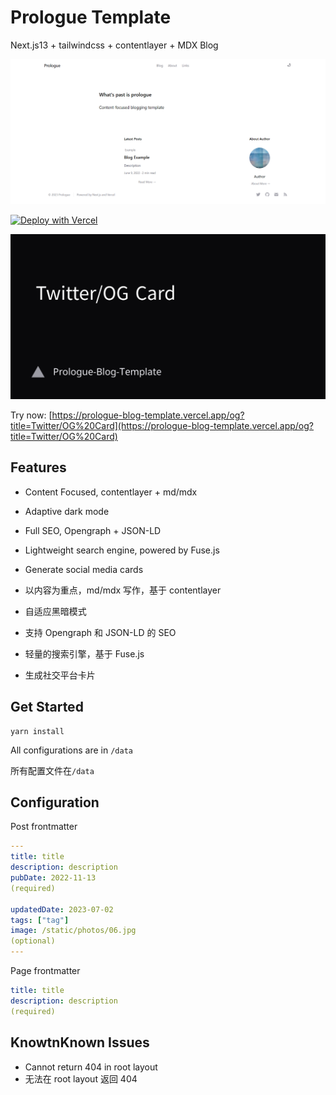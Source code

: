 # Prologue Template

Next.js13 + tailwindcss + contentlayer + MDX Blog

![cover](/public/static/images/cover.png)

[![Deploy with Vercel](https://vercel.com/button)](https://vercel.com/new/clone?repository-url=https%3A%2F%2Fgithub.com%2FhuaixuOvO%2FPrologue-Blog-Template)

![ogcard](/public/static/images/ogcard.png)

Try now: [https://prologue-blog-template.vercel.app/og?title=Twitter/OG%20Card](https://prologue-blog-template.vercel.app/og?title=Twitter/OG%20Card)

## Features

- Content Focused, contentlayer + md/mdx
- Adaptive dark mode
- Full SEO, Opengraph + JSON-LD
- Lightweight search engine, powered by Fuse.js
- Generate social media cards

- 以内容为重点，md/mdx 写作，基于 contentlayer
- 自适应黑暗模式
- 支持 Opengraph 和 JSON-LD 的 SEO
- 轻量的搜索引擎，基于 Fuse.js
- 生成社交平台卡片

## Get Started

```
yarn install
```

All configurations are in `/data`

所有配置文件在`/data`

## Configuration

Post frontmatter

```yaml
---
title: title
description: description
pubDate: 2022-11-13
(required)

updatedDate: 2023-07-02
tags: ["tag"]
image: /static/photos/06.jpg
(optional)
---
```

Page frontmatter

```yaml
title: title
description: description
(required)
```

## KnowtnKnown Issues

- Cannot return 404 in root layout
- 无法在 root layout 返回 404
